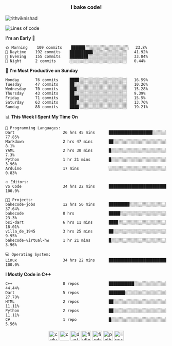 <h3 align="center">I bake code!</h3>

<p align="left"> <img src="https://komarev.com/ghpvc/?username=rithviknishad" alt="rithviknishad" /> </p>

<!--START_SECTION:waka-->
![Lines of code](https://img.shields.io/badge/From%20Hello%20World%20I%27ve%20Written-23.3%20million%20lines%20of%20code-blue)

**I'm an Early 🐤** 

```text
🌞 Morning    109 commits    ██████░░░░░░░░░░░░░░░░░░░   23.8% 
🌆 Daytime    192 commits    ██████████░░░░░░░░░░░░░░░   41.92% 
🌃 Evening    155 commits    ████████░░░░░░░░░░░░░░░░░   33.84% 
🌙 Night      2 commits      ░░░░░░░░░░░░░░░░░░░░░░░░░   0.44%

```
📅 **I'm Most Productive on Sunday** 

```text
Monday       76 commits     ████░░░░░░░░░░░░░░░░░░░░░   16.59% 
Tuesday      47 commits     ██░░░░░░░░░░░░░░░░░░░░░░░   10.26% 
Wednesday    70 commits     ███░░░░░░░░░░░░░░░░░░░░░░   15.28% 
Thursday     43 commits     ██░░░░░░░░░░░░░░░░░░░░░░░   9.39% 
Friday       71 commits     ████░░░░░░░░░░░░░░░░░░░░░   15.5% 
Saturday     63 commits     ███░░░░░░░░░░░░░░░░░░░░░░   13.76% 
Sunday       88 commits     ████░░░░░░░░░░░░░░░░░░░░░   19.21%

```


📊 **This Week I Spent My Time On** 

```text
💬 Programming Languages: 
Dart                     26 hrs 45 mins      ███████████████████░░░░░░   77.85% 
Markdown                 2 hrs 47 mins       ██░░░░░░░░░░░░░░░░░░░░░░░   8.1% 
YAML                     2 hrs 30 mins       █░░░░░░░░░░░░░░░░░░░░░░░░   7.3% 
Python                   1 hr 21 mins        █░░░░░░░░░░░░░░░░░░░░░░░░   3.96% 
Arduino                  17 mins             ░░░░░░░░░░░░░░░░░░░░░░░░░   0.83%

🔥 Editors: 
VS Code                  34 hrs 22 mins      █████████████████████████   100.0%

🐱‍💻 Projects: 
bakecode-jobs            12 hrs 56 mins      █████████░░░░░░░░░░░░░░░░   37.64% 
bakecode                 8 hrs               █████░░░░░░░░░░░░░░░░░░░░   23.3% 
bsi-dart                 6 hrs 11 mins       ████░░░░░░░░░░░░░░░░░░░░░   18.01% 
villa_de_1945            3 hrs 25 mins       ██░░░░░░░░░░░░░░░░░░░░░░░   9.95% 
bakecode-virtual-hw      1 hr 21 mins        █░░░░░░░░░░░░░░░░░░░░░░░░   3.96%

💻 Operating System: 
Linux                    34 hrs 22 mins      █████████████████████████   100.0%

```

**I Mostly Code in C++** 

```text
C++                      8 repos             ███████████░░░░░░░░░░░░░░   44.44% 
Dart                     5 repos             ███████░░░░░░░░░░░░░░░░░░   27.78% 
HTML                     2 repos             ██░░░░░░░░░░░░░░░░░░░░░░░   11.11% 
Python                   2 repos             ██░░░░░░░░░░░░░░░░░░░░░░░   11.11% 
C#                       1 repo              █░░░░░░░░░░░░░░░░░░░░░░░░   5.56%

```



<!--END_SECTION:waka-->

<p align="center">
  <img src="https://devicons.github.io/devicon/devicon.git/icons/cplusplus/cplusplus-original.svg" alt="cplusplus" width="30" height="30"/>
  <img src="https://devicons.github.io/devicon/devicon.git/icons/c/c-original.svg" alt="c" width="30" height="30"/>
  <img src="https://www.vectorlogo.zone/logos/dartlang/dartlang-icon.svg" alt="dart" width="30" height="30"/>
  <img src="https://www.vectorlogo.zone/logos/flutterio/flutterio-icon.svg" alt="flutter" width="30" height="30"/> 
  <img src="https://www.vectorlogo.zone/logos/firebase/firebase-icon.svg" alt="firebase" width="30" height="30"/> 
  <img src="https://devicons.github.io/devicon/devicon.git/icons/python/python-original.svg" alt="python" width="30" height="30"/> 
  <img src="https://devicons.github.io/devicon/devicon.git/icons/linux/linux-original.svg" alt="linux" width="30" height="30"/> 
</p>
